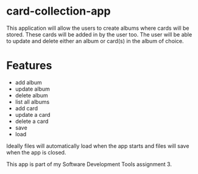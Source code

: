 # card-collection-app

This application will allow the users to create albums where cards will be stored.
These cards will be added in by the user too.
The user will be able to update and delete either an album or card(s) in the album of choice.

# Features 
- add album
- update album
- delete album
- list all albums
- add card
- update a card
- delete a card
- save 
- load

Ideally files will automatically load when the app starts and files will save when the app is closed.

This app is part of my Software Development Tools assignment 3.
